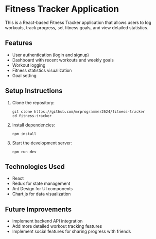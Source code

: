 # Fitness Tracker Application

This is a React-based Fitness Tracker application that allows users to log workouts, track progress, set fitness goals, and view detailed statistics.

## Features

- User authentication (login and signup)
- Dashboard with recent workouts and weekly goals
- Workout logging
- Fitness statistics visualization
- Goal setting

## Setup Instructions

1. Clone the repository:
   ```
   git clone https://github.com/mrprogrammer2624/fitness-tracker
   cd fitness-tracker
   
   ```

2. Install dependencies:
   ```
   npm install
   ```

3. Start the development server:
   ```
   npm run dev
   ```

## Technologies Used

- React
- Redux for state management
- Ant Design for UI components
- Chart.js for data visualization

## Future Improvements

- Implement backend API integration
- Add more detailed workout tracking features
- Implement social features for sharing progress with friends